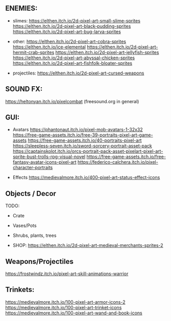 


## ENEMIES:
- slimes:
https://elthen.itch.io/2d-pixel-art-small-slime-sprites
https://elthen.itch.io/2d-pixel-art-black-pudding-sprites
https://elthen.itch.io/2d-pixel-art-bug-larva-sprites

- other:
https://elthen.itch.io/2d-pixel-art-cobra-sprites
https://elthen.itch.io/ice-elemental
https://elthen.itch.io/2d-pixel-art-hermit-crab-sprites
https://elthen.itch.io/2d-pixel-art-jellyfish-sprites
https://elthen.itch.io/2d-pixel-art-abyssal-chicken-sprites
https://elthen.itch.io/2d-pixel-art-fishfolk-bloater-sprites

- projectiles:
https://elthen.itch.io/2d-pixel-art-cursed-weapons



## SOUND FX:
https://heltonyan.itch.io/pixelcombat
(freesound.org in general)



## GUI:
- Avatars
https://phantonaut.itch.io/pixel-mob-avatars-1-32x32
https://free-game-assets.itch.io/free-39-portraits-pixel-art-game-assets
https://free-game-assets.itch.io/40-portraits-pixel-art
https://sleepless-seven.itch.io/sword-sorcery-portrait-asset-pack
https://captainskolot.itch.io/orcs-portrait-pack-asset-pixelart-pixel-art-sprite-bust-trolls-rpg-visual-novel
https://free-game-assets.itch.io/free-fantasy-avatar-icons-pixel-art
https://federico-calchera.itch.io/pixel-character-portraits

- Effects
https://medievalmore.itch.io/400-pixel-art-status-effect-icons


## Objects / Decor
TODO:
- Crate
- Vases/Pots
- Shrubs, plants, trees

- SHOP:
https://elthen.itch.io/2d-pixel-art-medieval-merchants-sprites-2



## Weapons/Projectiles
https://frostwindz.itch.io/pixel-art-skill-animations-warrior



## Trinkets:
https://medievalmore.itch.io/100-pixel-art-armor-icons-2
https://medievalmore.itch.io/100-pixel-art-trinket-icons
https://medievalmore.itch.io/100-pixel-art-wand-and-book-icons


